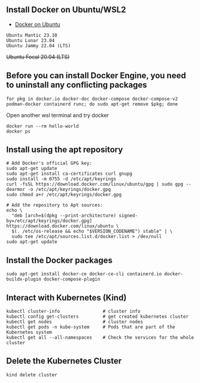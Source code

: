 ## Install Docker on Ubuntu/WSL2

- [Docker on Ubuntu](https://docs.docker.com/engine/install/ubuntu/)

```
Ubuntu Mantic 23.10
Ubuntu Lunar 23.04
Ubuntu Jammy 22.04 (LTS)
```
~~Ubuntu Focal 20.04 (LTS)~~

## Before you can install Docker Engine, you need to uninstall any conflicting packages

```
for pkg in docker.io docker-doc docker-compose docker-compose-v2 podman-docker containerd runc; do sudo apt-get remove $pkg; done
```
Open another wsl terminal and try docker

```Shell
docker run --rm hello-world
docker ps
```
## Install using the apt repository

```
# Add Docker's official GPG key:
sudo apt-get update
sudo apt-get install ca-certificates curl gnupg
sudo install -m 0755 -d /etc/apt/keyrings
curl -fsSL https://download.docker.com/linux/ubuntu/gpg | sudo gpg --dearmor -o /etc/apt/keyrings/docker.gpg
sudo chmod a+r /etc/apt/keyrings/docker.gpg

# Add the repository to Apt sources:
echo \
  "deb [arch=$(dpkg --print-architecture) signed-by=/etc/apt/keyrings/docker.gpg] https://download.docker.com/linux/ubuntu \
  $(. /etc/os-release && echo "$VERSION_CODENAME") stable" | \
  sudo tee /etc/apt/sources.list.d/docker.list > /dev/null
sudo apt-get update
```
## Install the Docker packages

```
sudo apt-get install docker-ce docker-ce-cli containerd.io docker-buildx-plugin docker-compose-plugin
```
## Interact with Kubernetes (Kind)

```
kubectl cluster-info                # cluster info
kubectl config get-clusters         # get created kubernetes cluster
kubectl get nodes                   # cluster nodes
kubectl get pods -n kube-system     # Pods that are part of the Kubernetes system
kubectl get all --all-namespaces    # Check the services for the whole cluster
```

## Delete the Kubernetes Cluster

```
kind delete cluster
```



